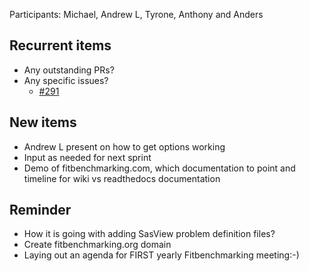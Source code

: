 Participants: Michael, Andrew L, Tyrone, Anthony and Anders

Recurrent items
----------------
* Any outstanding PRs?
* Any specific issues?
  - [#291](https://github.com/fitbenchmarking/fitbenchmarking/issues/291)

New items
---------
* Andrew L present on how to get options working
* Input as needed for next sprint
* Demo of fitbenchmarking.com, which documentation to point and timeline for wiki vs readthedocs documentation

Reminder
--------
* How it is going with adding SasView problem definition files?
* Create fitbenchmarking.org domain
* Laying out an agenda for FIRST yearly Fitbenchmarking meeting:-)
